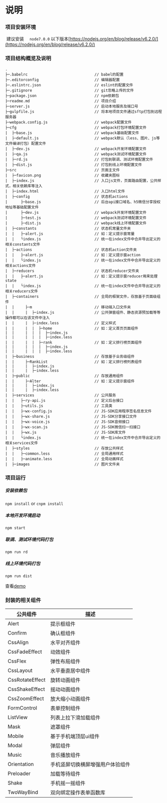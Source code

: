 # 说明

### 项目安装环境	

​	建议安装    `  node7.0.0` 以下版本[https://nodejs.org/en/blog/release/v6.2.0/](https://nodejs.org/en/blog/release/v6.2.0/)

### 项目结构概览及说明

```tree
.
├─.babelrc                              // babel的配置
├─.editorconfig                         // 编辑器配置
├─.eslintrc.json                        // eslint的配置文件
├─.gitignore                            // git忽略上传的文件
├─package.json                          // npm依赖包
├─readme.md                             // 项目介绍
├─server.js                             // 启动本地服务及端口号
├─gulpfile.js                           // 将本地项目文件通过sftp打包到远程服务器
├─webpack.config.js                     // webpack配置文件
├─cfg                                   // webpack打包环境配置文件
|  ├─base.js                            // webpack基础配置文件
|  ├─default.js                         // webpack默认（less、图片、js等文件编译打包）配置文件
|  ├─dev.js                             // webpack开发环境配置文件
|  ├─qa.js                              // webpack测试环境配置文件
|  ├─rd.js                              // 打包到联调、测试环境配置文件
|  ├─dist.js                            // 打包到线上环境配置文件
├─src                                   // 页面主文件
|  ├─favicon.png                        // 收藏夹图标
|  ├─index.js                           // 入口js文件，页面路由配置，公共样式，相关依赖库等注入
|  ├─index.html                         // 入口html文件
|  ├─config                             // 状态机actions
|      ├─base.js                        // 后台api接口域名、h5微信分享授权地址等基础配置文件
|      ├─dev.js                         // webpack开发环境配置文件
|      ├─test.js                        // webpack测试环境配置文件
|      ├─dist.js                        // webpack线上环境配置文件
|  ├─constants                          // 状态机常量文件夹
|  |   ├─alert.js                       // 如：定义提示窗常量
|  |   └index.js                        // 统一在index文件中合并导出定义的相关constants文件
|  ├─actions                            // 状态机action文件夹
|  |   ├─alert.js                       // 如：定义提示窗action
|  |   └index.js                        // 统一在index文件中合并导出定义的相关actions文件
|  ├─reducers                           // 状态机reducer文件夹
|  |   ├─alert.js                       // 如：定义提示窗reducer用来处理state
|  |   └index.js                        // 统一在index文件中合并导出定义的相关reducers文件
|  ├─containers                         // 全局的框架文件，存放基于页面级组件
|  |     ├─m                            // 移动端入口文件夹
|  |     |  ├─index.js                  // 公共弹窗组件、静态资源预加载等等操作都可以在该文件中注入
|  |     |  ├─index.less                // 定义样式
|  |     |  |  ├─home                   // 如：定义首页页面组件
|  |     |  |  |  ├─index.js           
|  |     |  |  |  ├─index.less         
|  |     |  |  ├─rank                   // 如：定义排行榜页面组件
|  |     |  |  |  ├─index.js           
|  |     |  |  |  ├─index.less         
|  ├─business                           // 存放基于业务级组件
|  |     ├─RankList                     // 如：定义排行榜列表组件
|  |     |  ├─index.js                 
|  |     |  ├─index.less
|  ├─public                             // 存放通用组件
|  |     ├─Alter                        // 如：定义提示窗组件
|  |     |  ├─index.js                 
|  |     |  ├─index.less
|  ├─services                           // 公共服务
|  |   ├─ry-api.js                      // 定义后台接口
|  |   ├─utils.js                       // 工具类
|  |   ├─wx-config.js                   // JS-SDK应用程序签名信息文件
|  |   ├─wx-share.js                    // JS-SDK分享接口文件
|  |   ├─wx-voice.js                    // JS-SDK音频接口
|  |   ├─wx-scan.js                     // JS-SDK微信扫一扫接口
|  |   ├─wx.js                          // JS-SDK库文件
|  |   └index.js                        // 统一在index文件中合并导出定义的相关services文件
|  ├─styles                             // 存放公共样式
|  |   ├─common.less                    // 全局通用样式
|  |   ├─animate.less                   // 全局动画样式
|  ├─images                             // 图片文件夹
```
### 项目运行

##### 安装依赖包

`npm install` or `cnpm install`

##### 本地开发环境启动

`npm start`

##### 联调、测试环境代码打包

`npm run rd`

##### 线上环境代码打包

`npm run dist`

查看[demo](https://xiang0308.github.io/react-webpack/dist/#/m/effect)

### 封装的相关组件

| 公共组件            | 描述               |
| --------------- | ---------------- |
| Alert           | 提示框组件            |
| Confirm         | 确认框组件            |
| CssAlign        | 水平对齐组件           |
| CssFadeEffect   | 动效组件             |
| CssFlex         | 弹性布局组件           |
| CssLayout       | 水平垂直居中组件         |
| CssRotateEffect | 旋转动画组件           |
| CssShakeEffect  | 摇动动画组件           |
| CssZoomEffect   | 放大缩小动画组件         |
| FormControl     | 表单控制组件           |
| ListView        | 列表上拉下滑加载组件       |
| Mask            | 遮罩组件             |
| Mobile          | 基于手机端顶层ui组件      |
| Modal           | 弹层组件             |
| Music           | 音乐播放组件           |
| Orientation     | 手机竖屏切换横屏增强用户体验组件 |
| Preloader       | 加载等待组件           |
| Shake           | 手机摇一摇组件          |
| TwoWayBind      | 双向绑定操作表单函数库      |